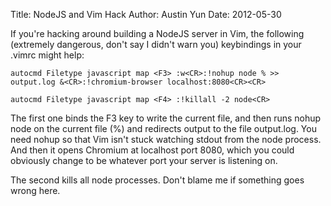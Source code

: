 Title: NodeJS and Vim Hack
Author: Austin Yun
Date: 2012-05-30

If you're hacking around building a NodeJS server in Vim, the following (extremely dangerous, don't say I didn't warn you) keybindings in your .vimrc might help:

    autocmd Filetype javascript map <F3> :w<CR>:!nohup node % >> output.log &<CR>:!chromium-browser localhost:8080<CR><CR>

    autocmd Filetype javascript map <F4> :!killall -2 node<CR>

The first one binds the F3 key to write the current file, and then runs nohup node on the current file (%) and redirects output to the file output.log. You need nohup so that Vim isn't stuck watching stdout from the node process. And then it opens Chromium at localhost port 8080, which you could obviously change to be whatever port your server is listening on.

The second kills all node processes. Don't blame me if something goes wrong here.
